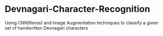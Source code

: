 # Devnagari-Character-Recognition
Using CNN(Keras) and Image Augmentation techniques to classify a given set of handwritten Devnagari characters
